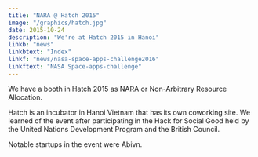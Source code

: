 ```yaml
---
title: "NARA @ Hatch 2015"
image: "/graphics/hatch.jpg"
date: 2015-10-24
description: "We're at Hatch 2015 in Hanoi"
linkb: "news"
linkbtext: "Index"
linkf: "news/nasa-space-apps-challenge2016"
linkftext: "NASA Space-apps-challenge"
---
```


We have a booth in Hatch 2015 as NARA or Non-Arbitrary Resource Allocation. 

<!-- ![VSV Logo](/photos/vsv.jpg) -->

Hatch is an incubator in Hanoi Vietnam that has its own coworking site. We learned of the event after participating in the Hack for Social Good held by the United Nations Development Program  and the British Council. 

Notable startups in the event were Abivn. 


